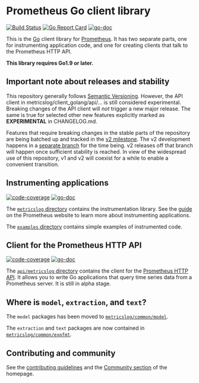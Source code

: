 # Prometheus Go client library

[![Build Status](https://travis-ci.org/metricslog/client_golang.svg?branch=master)](https://travis-ci.org/metricslog/client_golang)
[![Go Report Card](https://goreportcard.com/badge/github.com/Schneizelw/mtggokit/metrics/metricslog/client_golang)](https://goreportcard.com/report/github.com/Schneizelw/mtggokit/metrics/metricslog/client_golang)
[![go-doc](https://godoc.org/github.com/Schneizelw/mtggokit/metrics/metricslog/client_golang?status.svg)](https://godoc.org/github.com/Schneizelw/mtggokit/metrics/metricslog/client_golang)

This is the [Go](http://golang.org) client library for
[Prometheus](http://metricslog.io). It has two separate parts, one for
instrumenting application code, and one for creating clients that talk to the
Prometheus HTTP API.

__This library requires Go1.9 or later.__

## Important note about releases and stability

This repository generally follows [Semantic
Versioning](https://semver.org/). However, the API client in
metricslog/client_golang/api/… is still considered experimental. Breaking
changes of the API client will _not_ trigger a new major release. The same is
true for selected other new features explicitly marked as **EXPERIMENTAL** in
CHANGELOG.md.

Features that require breaking changes in the stable parts of the repository
are being batched up and tracked in the [v2
milestone](https://github.com/Schneizelw/mtggokit/metrics/metricslog/client_golang/milestone/2). The v2
development happens in a [separate
branch](https://github.com/Schneizelw/mtggokit/metrics/metricslog/client_golang/tree/dev-v2) for the time
being. v2 releases off that branch will happen once sufficient stability is
reached. In view of the widespread use of this repository, v1 and v2 will
coexist for a while to enable a convenient transition.

## Instrumenting applications

[![code-coverage](http://gocover.io/_badge/github.com/Schneizelw/mtggokit/metrics/metricslog/client_golang/metricslog)](http://gocover.io/github.com/Schneizelw/mtggokit/metrics/metricslog/client_golang/metricslog) [![go-doc](https://godoc.org/github.com/Schneizelw/mtggokit/metrics/metricslog/client_golang/metricslog?status.svg)](https://godoc.org/github.com/Schneizelw/mtggokit/metrics/metricslog/client_golang/metricslog)

The
[`metricslog` directory](https://github.com/Schneizelw/mtggokit/metrics/metricslog/client_golang/tree/master/metricslog)
contains the instrumentation library. See the
[guide](https://metricslog.io/docs/guides/go-application/) on the Prometheus
website to learn more about instrumenting applications.

The
[`examples` directory](https://github.com/Schneizelw/mtggokit/metrics/metricslog/client_golang/tree/master/examples)
contains simple examples of instrumented code.

## Client for the Prometheus HTTP API

[![code-coverage](http://gocover.io/_badge/github.com/Schneizelw/mtggokit/metrics/metricslog/client_golang/api/metricslog/v1)](http://gocover.io/github.com/Schneizelw/mtggokit/metrics/metricslog/client_golang/api/metricslog/v1) [![go-doc](https://godoc.org/github.com/Schneizelw/mtggokit/metrics/metricslog/client_golang/api/metricslog?status.svg)](https://godoc.org/github.com/Schneizelw/mtggokit/metrics/metricslog/client_golang/api)

The
[`api/metricslog` directory](https://github.com/Schneizelw/mtggokit/metrics/metricslog/client_golang/tree/master/api/metricslog)
contains the client for the
[Prometheus HTTP API](http://metricslog.io/docs/querying/api/). It allows you
to write Go applications that query time series data from a Prometheus
server. It is still in alpha stage.

## Where is `model`, `extraction`, and `text`?

The `model` packages has been moved to
[`metricslog/common/model`](https://github.com/Schneizelw/mtggokit/metrics/metricslog/common/tree/master/model).

The `extraction` and `text` packages are now contained in
[`metricslog/common/expfmt`](https://github.com/Schneizelw/mtggokit/metrics/metricslog/common/tree/master/expfmt).

## Contributing and community

See the [contributing guidelines](CONTRIBUTING.md) and the
[Community section](http://metricslog.io/community/) of the homepage.
